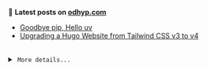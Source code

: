 📑 **Latest posts on [odhyp.com][website-url]**

<!-- BLOG-POST-LIST:START -->
- [Goodbye pip, Hello uv](https://odhyp.com/writings/goodbye-pip-hello-uv/)
- [Upgrading a Hugo Website from Tailwind CSS v3 to v4](https://odhyp.com/writings/upgrading-a-hugo-website-from-tailwind-css-v3-to-v4/)<!-- BLOG-POST-LIST:END -->

<br>

<details>
  <summary>&nbsp;<code>More details...</code></summary>
  <br>

📆 **This week in code**

<!--START_SECTION:waka-->

```bash
Total Time: 29 hrs 34 mins

Astro        17 hrs 44 mins  >>>>>>>>>>>>>>>----------   59.97 %
MDX          8 hrs 3 mins    >>>>>>>------------------   27.22 %
CSS          2 hrs 29 mins   >>-----------------------   08.42 %
TypeScript   19 mins         -------------------------   01.09 %
```

<!--END_SECTION:waka-->

![Profile Views][view-shield]
![Total Stars][stars-shield]
[![Comments][comments-shield]][comments-url]

<!-- LINKS & IMAGES -->
[website-url]: https://odhyp.com/
[view-shield]: https://komarev.com/ghpvc/?username=odhyp&color=00bba7&style=for-the-badge&abbreviated=true
[stars-shield]: https://img.shields.io/github/stars/odhyp?style=for-the-badge&label=total%20stars&color=00bba7
[comments-shield]: https://img.shields.io/github/discussions/odhyp/odhyp?style=for-the-badge&label=comments&color=00bba7
[comments-url]: https://github.com/odhyp/odhyp/discussions

</details>
